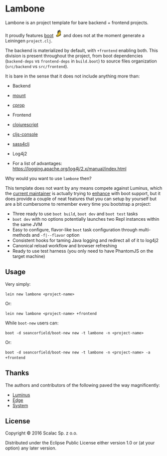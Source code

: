 # Lambone

Lambone is an project template for bare backend + frontend projects.

It proudly features [boot](http://boot-clj.com/) <img width="24px"
height="24px"
src="https://github.com/boot-clj/boot-clj.github.io/blob/master/assets/images/logos/boot-logo-3.png"
alt="Boot Logo"/> and does not at the moment generate a Leiningen `project.clj`.

The backend is materialized by default, with `+frontend` enabling both. This
division is present throughout the project, from boot dependencies
(`backend-deps` vs `frontend-deps` in `build.boot`) to source files
organization (`src/backend` vs `src/frontend`).

It is bare in the sense that it does not include anything more than:

* Backend
 * [mount](https://github.com/tolitius/mount)
 * [cprop](https://github.com/tolitius/cprop)

* Frontend
 * [clojurescript](https://github.com/clojure/clojurescript)
 * [cljs-console](https://github.com/adzerk-oss/cljs-console)
 * [sass4clj](https://github.com/Deraen/sass4clj)
 
* Log4j2
 * For a list of advantages: https://logging.apache.org/log4j/2.x/manual/index.html
 
Why would you want to use `lambone` then?

This template does not want by any means compete against Luminus, which the [current maintainer](https://github.com/arichiardi) is actually trying to [enhance](https://github.com/luminus-framework/luminus-template/issues/223) with boot support, but it does provide a couple of neat features that you can setup by yourself but are a bit cumbersome to remember every time you bootstrap a project:

* Three ready to use `boot build`, `boot dev` and `boot test` tasks
* `boot dev` with no options potentially launches two Repl instances within the same JVM
* Easy to configure, flavor-like `boot` task configuration through multi-methods and `-f|--flavor` option
* Consistent hooks for taming Java logging and redirect all of it to log4j2
* Canonical reload workflow and browser refreshing
* Ready to use test harness (you only need to have PhantomJS on the target machine)


## Usage

Very simply:

`lein new lambone <project-name>`

Or:

`lein new lambone <project-name> +frontend`

While `boot-new` users can:

`boot -d seancorfield/boot-new new -t lambone -n <project-name>`

Or:

`boot -d seancorfield/boot-new new -t lambone -n <project-name> -a +frontend`

## Thanks

The authors and contributors of the following paved the way magnificently:

* [Luminus](https://github.com/luminus-framework/luminus-template)
* [Edge](https://github.com/juxt/edge)
* [System](https://github.com/danielsz/system)
  
## License

Copyright © 2016 Scalac Sp. z o.o.

Distributed under the Eclipse Public License either version 1.0 or (at
your option) any later version.
